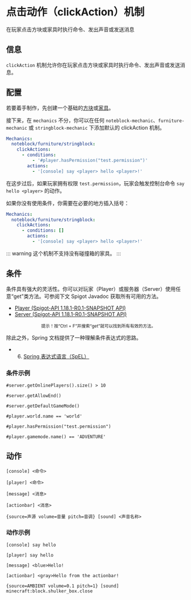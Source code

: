 # 点击动作（clickAction）机制
在玩家点击方块或家具时执行命令、发出声音或发送消息

## 信息

`clickAction` 机制允许你在玩家点击方块或家具时执行命令、发出声音或发送消息。

## 配置

若要着手制作，先创建一个基础的[方块](mechanics.noteblock-mechanic.md)或[家具](mechanics.furniture-mechanic.md)。

接下来，在 `mechanics` 不分，你可以在任何 `noteblock-mechanic`、`furniture-mechanic` 或 `stringblock-mechanic` 下添加默认的 clickAction 机制。

```YAML
Mechanics:      
  noteblock/furniture/stringblock:
    clickActions:
      - conditions:
          - '#player.hasPermission("test.permission")'
        actions:
          - '[console] say <player> hello <player>!'
```

在这步过后，如果玩家拥有权限 `test.permission`，玩家会触发控制台命令 `say hello <player>` 的动作。

如果你没有使用条件，你需要在必要的地方插入括号：

```YAML
Mechanics:
  noteblock/furniture/stringblock:
    clickActions:
      - conditions: []
        actions:
          - '[console] say <player> hello <player>!'
```

::: warning
这个机制不支持没有碰撞箱的家具。
:::

## 条件

条件具有强大的灵活性。你可以对玩家（Player）或服务器（Server）使用任意“get”类方法。可参阅下文 Spigot Javadoc 获取所有可用的方法。

* [Player (Spigot-API 1.18.1-R0.1-SNAPSHOT API)](https://hub.spigotmc.org/javadocs/spigot/org/bukkit/entity/Player.html)
* [Server (Spigot-API 1.18.1-R0.1-SNAPSHOT API)](https://hub.spigotmc.org/javadocs/spigot/org/bukkit/Server.html)

<center><sup>提示！按“Ctrl + F”并搜索“get”就可以找到所有有效的方法。</sup></center>

除此之外，Spring 文档提供了一种理解条件表达式的思路。

* 6. [Spring 表达式语言（SpEL）](https://docs.spring.io/spring-framework/docs/3.0.x/reference/expressions.html)

### 条件示例

`#server.getOnlinePlayers().size() > 10`

`#server.getAllowEnd()`

`#server.getDefaultGameMode()`

`#player.world.name == 'world'`

`#player.hasPermission("test.permission")`

`#player.gamemode.name() == 'ADVENTURE'`

## 动作

`[console] <命令>`

`[player] <命令>`

`[message] <消息>`

`[actionbar] <消息>`

`{source=声源 volume=音量 pitch=音调} [sound] <声音名称>`

### 动作示例

`[console] say hello`

`[player] say hello`

`[message] <blue>Hello!`

`[actionbar] <gray>Hello from the actionbar!`

`{source=AMBIENT volume=0.1 pitch=1} [sound] minecraft:block.shulker_box.close`